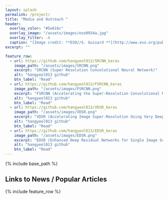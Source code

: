 ```yaml
---
layout: splash
permalink: /project/
title: "Media and Outreach "
header:
  overlay_color: "#5e616c"
  overlay_image: "/assets/images/eso0934a.jpg"
  overlay_filter: .4
  caption: "[Image credit: **ESO//S. Guisard **](http://www.eso.org/public/images/eso0934a/)"
excerpt: ""

feature_row:
  - url: https://github.com/hangyeol013/SRCNN_keras
    image_path: "/assets/images/SRCNN.png"
    excerpt: "SRCNN (Super Resolution Convolutional Neural Network)"
    alt: "hangyeol013 github"
    btn_label: "Read"
  - url: https://github.com/hangyeol013/FSRCNN_keras
    image_path: "/assets/images/FSRCNN.png"
    excerpt: "FSRCNN (Accelerating the Super-Resolution Convolutional Neural Network)"
    alt: "hangyeol013 github"
    btn_label: "Read"
  - url: https://github.com/hangyeol013/VDSR_keras
    image_path: "/assets/images/VDSR.png"
    excerpt: "VDSR (Accelerating Image Super-Resolution Using Very Deep Convolutional Networks)"
    alt: "hangyeol013 github"
    btn_label: "Read"
  - url: https://github.com/hangyeol013/EDSR_keras
    image_path: "/assets/images/EDSR.png"
    excerpt: "EDSR (Enhanced Deep Residual Networks for Single Image Super-Resolution)"
    alt: "hangyeol013 github"
    btn_label: "Read"
---
```



{% include base_path %}
## Links to News / Popular Articles

{% include feature_row %}
